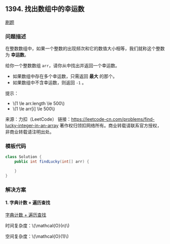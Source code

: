 <script src="https://cdn.bootcss.com/mathjax/2.7.7/MathJax.js?config=TeX-AMS-MML_HTMLorMML"></script>

## 1394. 找出数组中的幸运数

[刷题](qu1394/solu/Solution.java)

### 问题描述

在整数数组中，如果一个整数的出现频次和它的数值大小相等，我们就称这个整数为 **幸运数**。

给你一个整数数组 `arr`，请你从中找出并返回一个幸运数。

* 如果数组中存在多个幸运数，只需返回 **最大** 的那个。
* 如果数组中不含幸运数，则返回 `-1` 。

提示：

* \\(1 \le arr.length \le 500\\)
* \\(1 \le arr[i] \le 500\\)

来源：力扣（LeetCode）
链接：https://leetcode-cn.com/problems/find-lucky-integer-in-an-array
著作权归领扣网络所有。商业转载请联系官方授权，非商业转载请注明出处。

### 模板代码

``` java
class Solution {
    public int findLucky(int[] arr) {
        
    }
}
```

### 解决方案

#### 1. 字典计数 + 遍历查找

[字典计数 + 遍历查找](qu1394/solu1/Solution.java)

时间复杂度：\\(\mathcal{O}(n)\\)

空间复杂度：\\(\mathcal{O}(1)\\)
